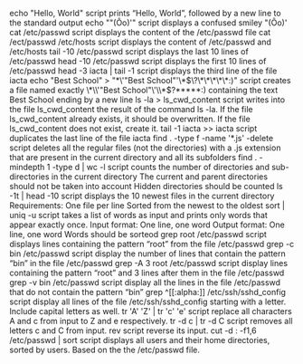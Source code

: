 echo "Hello, World" script prints “Hello, World”, followed by a new line to the standard output
echo "\"(Ôo)'" script displays a confused smiley "(Ôo)'
cat /etc/passwd script displays the content of the /etc/passwd file
cat /ect/passwd /etc/hosts script displays the content of /etc/passwd and /etc/hosts
tail -10 /etc/passwd script displays the last 10 lines of /etc/passwd
head -10 /etc/passwd script displays the first 10 lines of /etc/passwd
head -3 iacta | tail -1 script displays the third line of the file iacta
echo "Best School" > "\*\\\'\"Best School\"\'\\\*$\?\*\*\*\*\*:)" script creates a file named exactly \*\\'"Best School"\'\\*$\?\*\*\*\*\*:) containing the text Best School ending by a new line
ls -la > ls_cwd_content script writes into the file ls_cwd_content the result of the command ls -la. If the file ls_cwd_content already exists, it should be overwritten. If the file ls_cwd_content does not exist, create it.
tail -1 iacta >> iacta script duplicates the last line of the file iacta
find . -type f -name '*.js' -delete script deletes all the regular files (not the directories) with a .js extension that are present in the current directory and all its subfolders
find . -mindepth 1 -type d | wc -l script counts the number of directories and sub-directories in the current directory
The current and parent directories should not be taken into account
Hidden directories should be counted
ls -1t | head -10 script displays the 10 newest files in the current directory
Requirements:
One file per line
Sorted from the newest to the oldest
sort | uniq -u script takes a list of words as input and prints only words that appear exactly once.
Input format: One line, one word
Output format: One line, one word
Words should be sorteod
grep root /etc/passwd script displays lines containing the pattern “root” from the file /etc/passwd
grep -c bin /etc/passwd script display the number of lines that contain the pattern “bin” in the file /etc/passwd
grep -A 3 root /etc/passwd script display lines containing the pattern “root” and 3 lines after them in the file /etc/passwd
grep -v bin /etc/passwd script display all the lines in the file /etc/passwd that do not contain the pattern “bin”
grep ^[[:alpha:]] /etc/ssh/sshd_config script display all lines of the file /etc/ssh/sshd_config starting with a letter.
Include capital letters as well.
tr 'A' 'Z' | tr 'c' 'e' script replace all characters A and c from input to Z and e respectively.
tr -d c | tr -d C script removes all letters c and C from input.
rev script reverse its input.
cut -d : -f1,6 /etc/passwd | sort script displays all users and their home directories, sorted by users.
Based on the the /etc/passwd file.
